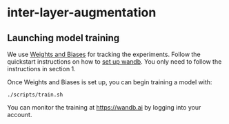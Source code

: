 # inter-layer-augmentation


## Launching model training

We use [Weights and Biases](https://docs.wandb.ai/quickstart) for tracking the experiments. Follow the quickstart instructions on how to [set up wandb](https://docs.wandb.ai/quickstart#1.-set-up-wandb). You only need to follow the instructions in section 1.

Once Weights and Biases is set up, you can begin training a model with: 

```
./scripts/train.sh
```

You can monitor the training at https://wandb.ai by logging into your account. 